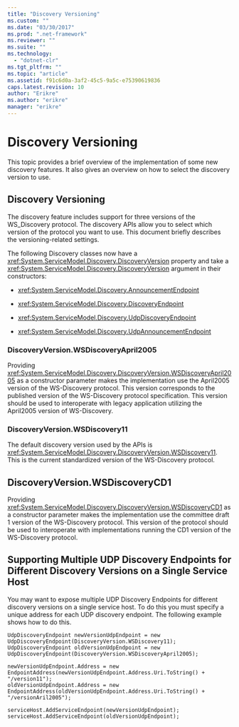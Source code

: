 ```yaml
---
title: "Discovery Versioning"
ms.custom: ""
ms.date: "03/30/2017"
ms.prod: ".net-framework"
ms.reviewer: ""
ms.suite: ""
ms.technology: 
  - "dotnet-clr"
ms.tgt_pltfrm: ""
ms.topic: "article"
ms.assetid: f91c6d0a-3af2-45c5-9a5c-e75390619836
caps.latest.revision: 10
author: "Erikre"
ms.author: "erikre"
manager: "erikre"
---
```

# Discovery Versioning
This topic provides a brief overview of the implementation of some new discovery features. It also gives an overview on how to select the discovery version to use.  
  
## Discovery Versioning  
 The discovery feature includes support for three versions of the WS_Discovery protocol. The discovery APIs allow you to select which version of the protocol you want to use. This document briefly describes the versioning-related settings.  
  
 The following Discovery classes now have a <xref:System.ServiceModel.Discovery.DiscoveryVersion> property and take a <xref:System.ServiceModel.Discovery.DiscoveryVersion> argument in their constructors:  
  
-   <xref:System.ServiceModel.Discovery.AnnouncementEndpoint>  
  
-   <xref:System.ServiceModel.Discovery.DiscoveryEndpoint>  
  
-   <xref:System.ServiceModel.Discovery.UdpDiscoveryEndpoint>  
  
-   <xref:System.ServiceModel.Discovery.UdpAnnouncementEndpoint>  
  
### DiscoveryVersion.WSDiscoveryApril2005  
 Providing <xref:System.ServiceModel.Discovery.DiscoveryVersion.WSDiscoveryApril2005> as a constructor parameter makes the implementation use the April2005 version of the WS-Discovery protocol. This version corresponds to the published version of the WS-Discovery protocol specification. This version should be used to interoperate with legacy application utilizing the April2005 version of WS-Discovery.  
  
### DiscoveryVersion.WSDiscovery11  
 The default discovery version used by the APIs is <xref:System.ServiceModel.Discovery.DiscoveryVersion.WSDiscovery11>. This is the current standardized version of the WS-Discovery protocol.  
  
## DiscoveryVersion.WSDiscoveryCD1  
 Providing <xref:System.ServiceModel.Discovery.DiscoveryVersion.WSDiscoveryCD1> as a constructor parameter makes the implementation use the committee draft 1 version of the WS-Discovery protocol. This version of the protocol should be used to interoperate with implementations running the CD1 version of the WS-Discovery protocol.  
  
## Supporting Multiple UDP Discovery Endpoints for Different Discovery Versions on a Single Service Host  
 You may want to expose multiple UDP Discovery Endpoints for different discovery versions on a single service host. To do this you must specify a unique address for each UDP discovery endpoint. The following example shows how to do this.  
  
```  
UdpDiscoveryEndpoint newVersionUdpEndpoint = new UdpDiscoveryEndpoint(DiscoveryVersion.WSDiscovery11);  
UdpDiscoveryEndpoint oldVersionUdpEndpoint = new UdpDiscoveryEndpoint(DiscoveryVersion.WSDiscoveryApril2005);  
  
newVersionUdpEndpoint.Address = new EndpointAddress(newVersionUdpEndpoint.Address.Uri.ToString() + "/version11");  
oldVersionUdpEndpoint.Address = new EndpointAddress(oldVersionUdpEndpoint.Address.Uri.ToString() + "/versionAril2005");  
  
serviceHost.AddServiceEndpoint(newVersionUdpEndpoint);  
serviceHost.AddServiceEndpoint(oldVersionUdpEndpoint);  
```

